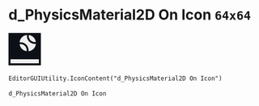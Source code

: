 # d_PhysicsMaterial2D On Icon `64x64`
<img src="/img/d_PhysicsMaterial2D%20On%20Icon.png" width=64 height=64>

``` CSharp
EditorGUIUtility.IconContent("d_PhysicsMaterial2D On Icon")
```
```
d_PhysicsMaterial2D On Icon
```
